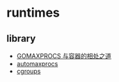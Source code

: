 # runtimes

## library

- [GOMAXPROCS 与容器的相处之道](https://gaocegege.com/Blog/maxprocs-cpu)
- [automaxprocs](https://github.com/uber-go/automaxprocs)
- [cgroups](https://github.com/containerd/cgroups)